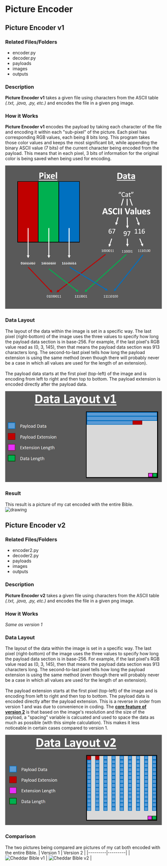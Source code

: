 # Picture Encoder
## Picture Encoder v1
### Related Files/Folders
* encoder.py
* decoder.py
* payloads
* images
* outputs

### Description
**Picture Encoder v1** takes a given file using characters from the ASCII table *(.txt, .java, .py, etc.)* and encodes the file in a given png image. 

### How it Works
**Picture Encoder v1** encodes the payload by taking each character of the file and encoding it within each "sub-pixel" of the picture. Each pixel has corresponding RGB values, each being 8 bits long. This program takes those color values and keeps the most significant bit, while appending the binary ASCII value (7 bits) of the current character being encoded from the payload. This means that in each pixel, 3 bits of information for the original color is being saved when being used for encoding.

![Visual Encoding Representation](readme_images/VisualRep.png)

### Data Layout
The layout of the data within the image is set in a specific way. The last pixel (right-bottom) of the image uses the three values to specify how long the payload data section is in base-256. For example, if the last pixel's RGB value read as (0, 3, 145), then that means the payload data section was 913 characters long. The second-to-last pixel tells how long the payload extension is using the same method (even though there will probably never be a case in which all values are used for the length of an extension).
<br><br>
The payload data starts at the first pixel (top-left) of the image and is encoding from left to right and then top to bottom. The payload extension is encoded directly after the payload data.

![Data Layout Representation v1](readme_images/DataLayout1.png)

### Result
This result is a picture of my cat encoded with the entire Bible.<br>
<img src="readme_images/Cheddar_Bible1.png" alt="drawing" width="300"/>


## Picture Encoder v2
### Related Files/Folders
* encoder2.py
* decoder2.py
* payloads
* images
* outputs

### Description
**Picture Encoder v2** takes a given file using characters from the ASCII table *(.txt, .java, .py, etc.)* and encodes the file in a given png image. 

### How it Works
*Same as version 1*

### Data Layout
The layout of the data within the image is set in a specific way. The last pixel (right-bottom) of the image uses the three values to specify how long the payload data section is in base-256. For example, if the last pixel's RGB value read as (0, 3, 145), then that means the payload data section was 913 characters long. The second-to-last pixel tells how long the payload extension is using the same method (even though there will probably never be a case in which all values are used for the length of an extension).
<br><br>
The payload extension starts at the first pixel (top-left) of the image and is encoding from left to right and then top to bottom. The payload data is encoded directly after the payload extension. This is a reverse in order from version 1 and was due to convenience in coding. The <u>**core feature of version 2**</u> is that based on the image's resolution and the size of the payload, a "spacing" variable is calcuated and used to space the data as much as possible (with this simple calculation). This makes it less noticeable in certain cases compared to version 1.

![Data Layout Representation v2](readme_images/DataLayout2.png)

### Comparison
The two pictures being compared are pictures of my cat both encoded with the entire Bible.
| Version 1 | Version 2 |
|---------|---------|
| ![Cheddar Bible v1](readme_images/Cheddar_Bible1.png) | ![Cheddar Bible v2](readme_images/Cheddar_Bible2.png) |
